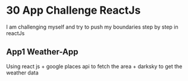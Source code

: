 # 30 App Challenge ReactJs
I am challenging myself and try to push my boundaries step by step in reactJs

## App1 Weather-App
Using react js + google places api to fetch the area + darksky to get the weather data
